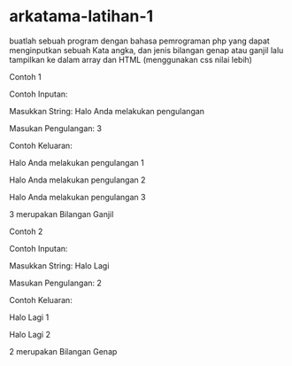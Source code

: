 # arkatama-latihan-1
buatlah sebuah program dengan bahasa pemrograman php yang dapat menginputkan sebuah Kata 
angka, dan jenis bilangan genap atau ganjil lalu tampilkan ke dalam array dan HTML (menggunakan css nilai lebih)   


Contoh 1

Contoh Inputan: 

Masukkan String: Halo Anda melakukan pengulangan 

Masukan Pengulangan: 3 

Contoh Keluaran: 

Halo Anda melakukan pengulangan 1

Halo Anda melakukan pengulangan 2

Halo Anda melakukan pengulangan 3

3 merupakan Bilangan Ganjil



Contoh 2 

Contoh Inputan: 

Masukkan String: Halo Lagi 

Masukan Pengulangan: 2 

Contoh Keluaran: 

Halo Lagi 1

Halo Lagi 2

2 merupakan Bilangan Genap
